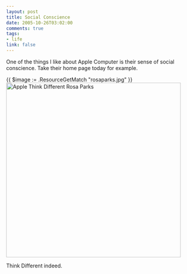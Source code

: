 ```yaml
--- 
layout: post
title: Social Conscience
date: 2005-10-26T03:02:00
comments: true
tags:
- life
link: false
---
```

One of the things I like about Apple Computer is their sense of social conscience. Take their home page today for example.

{{ $image := .ResourceGetMatch "rosaparks.jpg" }}
<img src="{{ $image.RelPermalink }}" alt="Apple Think Different Rosa Parks" width="470" >

Think Different indeed.
